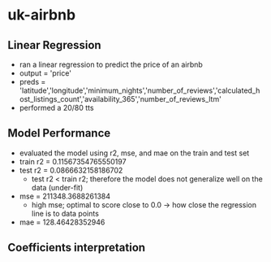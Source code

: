 # uk-airbnb

## Linear Regression
* ran a linear regression to predict the price of an airbnb
*	output = 'price'
* 	preds = 'latitude','longitude','minimum_nights','number_of_reviews','calculated_host_listings_count','availability_365','number_of_reviews_ltm'
* performed a 20/80 tts

## Model Performance
* evaluated the model using r2, mse, and mae on the train and test set
* train r2 = 0.11567354765550197
* test r2 = 0.0866632158186702
	* test r2 < train r2; therefore the model does not generalize well on the data (under-fit)
* mse = 211348.3688261384
	* high mse; optimal to score close to 0.0 -> how close the regression line is to data points
* mae = 128.46428352946

## Coefficients interpretation

